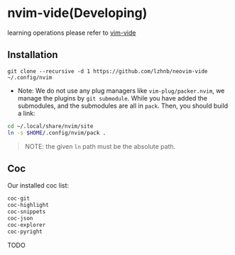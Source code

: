 # nvim-vide(Developing)

learning operations please refer to [vim-vide](https://github.com/lzhnb/vim-vide)

## Installation
```
git clone --recursive -d 1 https://github.com/lzhnb/neovim-vide ~/.config/nvim
```
- Note:
We do not use any plug managers like `vim-plug/packer.nvim`, we manage the plugins by `git submodule`.
While you have added the submodules, and the submodules are all in `pack`. Then, you should build a link:
```sh
cd ~/.local/share/nvim/site
ln -s $HOME/.config/nvim/pack .
```
> NOTE: the given `ln` path must be the absolute path.

## Coc
Our installed coc list:
```sh
coc-git
coc-highlight
coc-snippets
coc-json
coc-explorer
coc-pyright
```

TODO

